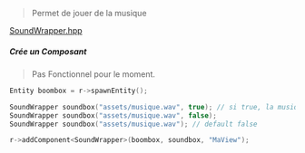 > Permet de jouer de la musique

[SoundWrapper.hpp](../../engine/include/components/SoundWrapper.hpp)

##### Crée un Composant

> Pas Fonctionnel pour le moment.

```C++
Entity boombox = r->spawnEntity();

SoundWrapper soundbox("assets/musique.wav", true); // si true, la musique ce lance directement
SoundWrapper soundbox("assets/musique.wav", false);
SoundWrapper soundbox("assets/musique.wav"); // default false

r->addComponent<SoundWrapper>(boombox, soundbox, "MaView");
```
